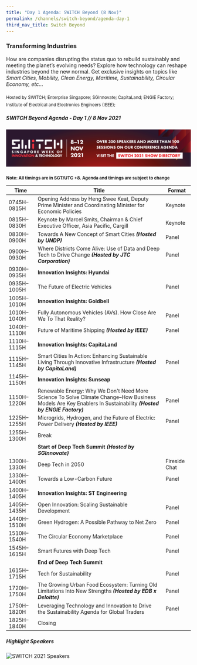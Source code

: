 ```yaml
---
title: "Day 1 Agenda: SWITCH Beyond (8 Nov)"
permalink: /channels/switch-beyond/agenda-day-1
third_nav_title: Switch Beyond
---
```

### Transforming Industries

How are companies disrupting the status quo to rebuild sustainably and meeting the planet’s evolving needs? Explore how technology can reshape industries beyond the new normal. Get exclusive insights on topics like *Smart Cities, Mobility, Clean Energy, Maritime, Sustainability, Circular Economy, etc...*

<sub>Hosted by SWITCH; Enterprise Singapore; SGInnovate; CapitaLand; ENGIE Factory; Institute of Electrical and Electronics Engineers (IEEE); </sub>

##### SWITCH Beyond Agenda - Day 1 // 8 Nov 2021

[![SWITCH 2021 Show Directory](/images/Platform_Banner_SWITCH_2021_Show_Directory_var_2.png)](https://directory.switchsg.org)

<sub>**Note: All timings are in SGT/UTC +8. Agenda and timings are subject to change**</sub>


| Time | Title | Format |
| -------- | -------- | -------- |
| 0745H–0815H     | Opening Address by Heng Swee Keat, Deputy Prime Minister and Coordinating Minister for Economic Policies    | Keynote     |
| 0815H–0830H     | Keynote by Marcel Smits, Chairman & Chief Executive Officer, Asia Pacific, Cargill      | Keynote     |
| 0830H–0900H     | Towards A New Concept of Smart Cities **_(Hosted by UNDP)_**     | Panel    |
| 0900H–0930H     | Where Districts Come Alive: Use of Data and Deep Tech to Drive Change **_(Hosted by JTC Corporation)_**    | Panel     |
| 0930H–0935H    | **Innovation Insights: Hyundai**     |      |
| 0935H–1005H     | The Future of Electric Vehicles     | Panel     |
|1005H–1010H     | **Innovation Insights: Goldbell**     |      |
| 1010H–1040H     | Fully Autonomous Vehicles (AVs). How Close Are We To That Reality?     | Panel     |
| 1040H–1110H     | Future of Maritime Shipping **_(Hosted by IEEE)_**     | Panel    |
|1110H–1115H     | **Innovation Insights: CapitaLand**     |      |
| 1115H–1145H     | Smart Cities In Action: Enhancing Sustainable Living Through Innovative Infrastructure **_(Hosted by CapitaLand)_**     | Panel   |
|1145H–1150H     | **Innovation Insights: Sunseap**     |      |
| 1150H–1220H     | Renewable Energy: Why We Don't Need More Science To Solve Climate Change–How Business Models Are Key Enablers In Sustainability **_(Hosted by ENGIE Factory)_**      | Panel     |
| 1225H–1255H     | Microgrids, Hydrogen, and the Future of Electric: Power Delivery **_(Hosted by IEEE)_**      | Panel     |
| 1255H–1300H     | Break     |     |
|      | **Start of Deep Tech Summit** **_(Hosted by SGInnovate)_**     |      |
| 1300H–1330H     | Deep Tech in 2050    | Fireside Chat     |
| 1330H–1400H     | Towards a Low-Carbon Future  | Panel     |
|1400H–1405H     | **Innovation Insights: ST Engineering**     |      |
| 1405H–1435H     | Open Innovation: Scaling Sustainable Development    | Panel     |
| 1440H–1510H     | Green Hydrogen: A Possible Pathway to Net Zero   | Panel     |
| 1510H–1540H     | The Circular Economy Marketplace    | Panel    |
| 1545H–1615H     | Smart Futures with Deep Tech   | Panel     |
|      | **End of Deep Tech Summit**     |      |
| 1615H–1715H     | Tech for Sustainability     | Panel     |
| 1720H–1750H     | The Growing Urban Food Ecosystem: Turning Old Limitations Into New Strengths **_(Hosted by EDB x Deloitte)_**      | Panel     |
| 1750H–1820H     | Leveraging Technology and Innovation to Drive the Sustainability Agenda for Global Traders     | Panel     |
| 1825H–1840H     | Closing     |      |

##### Highlight Speakers

![SWITCH 2021 Speakers](/images/SWITCH_2021_Speakers_Beyond_Day1_Highlights_v5.png)